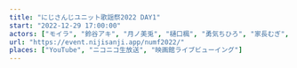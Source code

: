 ```yaml
---
title: "にじさんじユニット歌謡祭2022 DAY1"
start: "2022-12-29 17:00:00"
actors: ["モイラ", "鈴谷アキ", "月ノ美兎", "樋口楓", "勇気ちひろ", "家長むぎ", "夕陽リリ", "伏見ガク", "剣持刀也", "物述有栖", "ギルザレンⅢ世", "文野環", "森中花咲", "叶", "赤羽葉子", "卯月コウ", "鈴木勝", "ドーラ", "轟京子", "シスター・クレア", "社築", "花畑チャイカ", "笹木咲", "本間ひまわり", "魔界ノりりむ", "椎名唯華", "神田笑一", "鷹宮リオン", "舞元啓介", "でびでび・でびる", "桜凛月", "町田ちま", "夢追翔", "ベルモンド・バンデラス", "戌亥とこ", "アンジュ・カトリーナ", "リゼ・ヘルエスタ", "三枝明那", "愛園愛美", "雪城眞尋", "レヴィ・エリファ", "葉山舞鈴", "ニュイ・ソシエール", "葉加瀬冬雪", "加賀美ハヤト", "夜見れな", "アルス・アルマル", "相羽ういは", "天宮こころ", "エリー・コニファー", "早瀬走", "健屋花那", "星川サラ", "ルイス・キャミー", "魔使マオ", "白雪巴", "グウェル・オス・ガール", "ましろ爻", "フレン・E・ルスタリオ", "長尾景", "弦月藤士郎", "甲斐田晴", "空星きらめ", "朝日南アカネ", "周央サンゴ", "東堂コハク", "北小路ヒスイ", "西園チグサ", "レイン・パターソン"]
url: "https://event.nijisanji.app/numf2022/"
places: ["YouTube", "ニコニコ生放送", "映画館ライブビューイング"]
---
```

